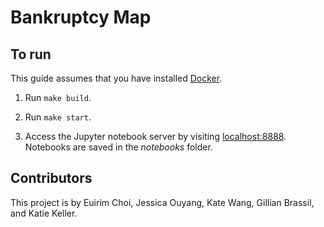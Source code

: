 # Bankruptcy Map

## To run

This guide assumes that you have installed [Docker](https://docs.docker.com/install/).

1. Run `make build`.

2. Run `make start`.

3. Access the Jupyter notebook server by visiting [localhost:8888](http://localhost:8888). Notebooks are saved in the *notebooks* folder.

## Contributors

This project is by Euirim Choi, Jessica Ouyang, Kate Wang, Gillian Brassil, and Katie Keller.
